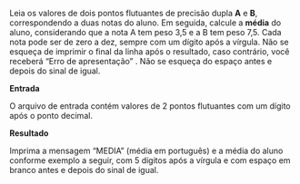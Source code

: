 Leia os valores de dois pontos flutuantes de precisão dupla **A** e **B**, correspondendo a duas notas do aluno. Em seguida, calcule a **média** do aluno, considerando que a nota A tem peso 3,5 e a B tem peso 7,5. Cada nota pode ser de zero a dez, sempre com um dígito após a vírgula. Não se esqueça de imprimir o final da linha após o resultado, caso contrário, você receberá “Erro de apresentação” . Não se esqueça do espaço antes e depois do sinal de igual.

**Entrada**

O arquivo de entrada contém valores de 2 pontos flutuantes com um dígito após o ponto decimal.

**Resultado**

Imprima a mensagem “MEDIA” (média em português) e a média do aluno conforme exemplo a seguir, com 5 dígitos após a vírgula e com espaço em branco antes e depois do sinal de igual.